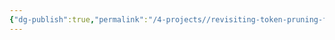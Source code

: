 ```yaml
---
{"dg-publish":true,"permalink":"/4-projects//revisiting-token-pruning-for-object-detection-and-instance-segmentation/"}
---
```


